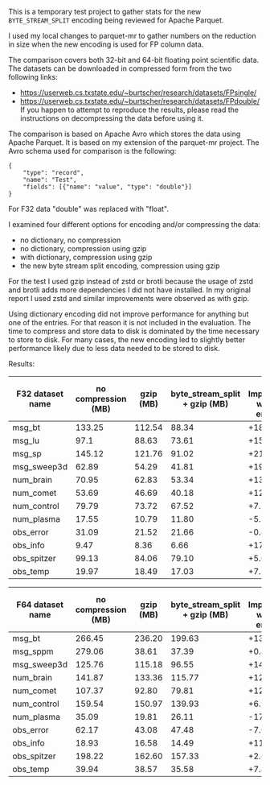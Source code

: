 This is a temporary test project to gather stats for the new ```BYTE_STREAM_SPLIT``` encoding being reviewed for Apache Parquet.

I used my local changes to parquet-mr to gather numbers on the reduction in size when the new encoding is used for FP column data.

The comparison covers both 32-bit and 64-bit floating point scientific data. The datasets can be downloaded in compressed form from the two following links:
* https://userweb.cs.txstate.edu/~burtscher/research/datasets/FPsingle/
* https://userweb.cs.txstate.edu/~burtscher/research/datasets/FPdouble/
If you happen to attempt to reproduce the results, please read the instructions on decompressing the data before using it.

The comparison is based on Apache Avro which stores the data using Apache Parquet. It is based on my extension of the parquet-mr project.
The Avro schema used for comparison is the following:
```
{
    "type": "record",
    "name": "Test",
    "fields": [{"name": "value", "type": "double"}]
}
```
For F32 data "double" was replaced with "float".

I examined four different options for encoding and/or compressing the data:
* no dictionary, no compression
* no dictionary, compression using gzip
* with dictionary, compression using gzip
* the new byte stream split encoding, compression using gzip

For the test I used gzip instead of zstd or brotli because the usage of zstd and brotli adds more dependencies I did not have installed.
In my original report I used zstd and similar improvements were observed as with gzip.

Using dictionary encoding did not improve performance for anything but one of the entries. For that reason it is not included in the evaluation.
The time to compress and store data to disk is dominated by the time necessary to store to disk. For many cases, the new encoding led to slightly better performance likely due to less data needed to be stored to disk.

Results:

| F32 dataset name | no compression (MB) | gzip (MB) | byte_stream_split + gzip (MB) | % Improvement with new encoding |
|------------------|---------------------|-----------|-------------------------------|---------------------------------|
| msg_bt           | 133.25              | 112.54    | 88.34                         | +18.16                          |
| msg_lu           | 97.1                | 88.63     | 73.61                         | +15.48                          |
| msg_sp           | 145.12              | 121.76    | 91.02                         | +21.18                          |
| msg_sweep3d      | 62.89               | 54.29     | 41.81                         | +19.84                          |
| num_brain        | 70.95               | 62.83     | 53.34                         | +13.37                          |
| num_comet        | 53.69               | 46.69     | 40.18                         | +12.12                          |
| num_control      | 79.79               | 73.72     | 67.52                         | +7.77                           |
| num_plasma       | 17.55               | 10.79     | 11.80                         | -5.75                           |
| obs_error        | 31.09               | 21.52     | 21.66                         | -0.45                           |
| obs_info         | 9.47                | 8.36      | 6.66                          | +17.95                          |
| obs_spitzer      | 99.13               | 84.06     | 79.10                         | +5.00                           |
| obs_temp         | 19.97               | 18.49     | 17.03                         | +7.31                           |

| F64 dataset name | no compression (MB) | gzip (MB) | byte_stream_split + gzip (MB) | % Improvement with new encoding |
|------------------|---------------------|-----------|-------------------------------|---------------------------------|
| msg_bt           | 266.45              | 236.20    | 199.63                        | +13.72                          |
| msg_sppm         | 279.06              | 38.61     | 37.39                         | +0.43                           |
| msg_sweep3d      | 125.76              | 115.18    | 96.55                         | +14.81                          |
| num_brain        | 141.87              | 133.36    | 115.77                        | +12.39                          |
| num_comet        | 107.37              | 92.80     | 79.81                         | +12.09                          |
| num_control      | 159.54              | 150.97    | 139.93                        | +6.91                           |
| num_plasma       | 35.09               | 19.81     | 26.11                         | -17.95                          |
| obs_error        | 62.17               | 43.08     | 47.48                         | -7.07                           |
| obs_info         | 18.93               | 16.58     | 14.49                         | +11.04                          |
| obs_spitzer      | 198.22              | 162.60    | 157.33                        | +2.65                           |
| obs_temp         | 39.94               | 38.57     | 35.58                         | +7.48                           |

